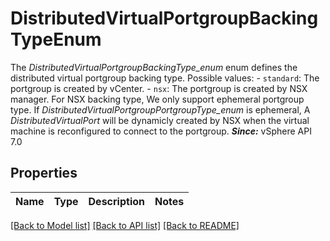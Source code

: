 # DistributedVirtualPortgroupBackingTypeEnum

The *DistributedVirtualPortgroupBackingType_enum* enum defines the distributed virtual portgroup backing type.  Possible values: - `standard`: The portgroup is created by vCenter. - `nsx`: The portgroup is created by NSX manager.      For NSX backing type, We only support ephemeral portgroup type.   If *DistributedVirtualPortgroupPortgroupType_enum* is   ephemeral, A *DistributedVirtualPort* will be   dynamicly created by NSX when the virtual machine is reconfigured   to connect to the portgroup.  ***Since:*** vSphere API 7.0 

## Properties
Name | Type | Description | Notes
------------ | ------------- | ------------- | -------------

[[Back to Model list]](../README.md#documentation-for-models) [[Back to API list]](../README.md#documentation-for-api-endpoints) [[Back to README]](../README.md)


